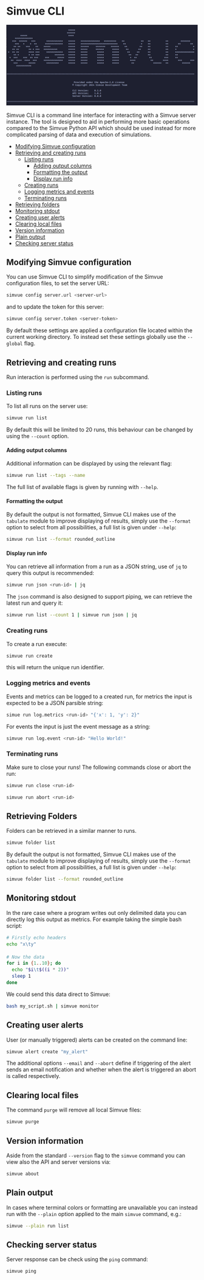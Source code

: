 # Simvue CLI

![cli_image](https://raw.githubusercontent.com/simvue-io/simvue-cli/main/CLI_image.png)

Simvue CLI is a command line interface for interacting with a Simvue server instance. The tool is designed to aid in performing more basic operations compared to the Simvue Python API which should be used instead for more complicated parsing of data and execution of simulations.

* [Modifying Simvue configuration](#modifying-simvue-configuration)
* [Retrieving and creating runs](#retrieving-and-creating-runs)
  * [Listing runs](#listing-runs)
    * [Adding output columns](#adding-output-columns)
    * [Formatting the output](#formatting-the-output)
    * [Display run info](#display-run-info)
  * [Creating runs](#creating-runs)
  * [Logging metrics and events](#logging-metrics-and-events)
  * [Terminating runs](#terminating-runs)
* [Retrieving folders](#retrieving-folders)
* [Monitoring stdout](#monitoring-stdout)
* [Creating user alerts](#creating-user-alerts)
* [Clearing local files](#clearing-local-files)
* [Version information](#version-information)
* [Plain output](#plain-output)
* [Checking server status](#checking-server-status)

## Modifying Simvue configuration

You can use Simvue CLI to simplify modification of the Simvue configuration files, to set the server URL:

```sh
simvue config server.url <server-url>
```

and to update the token for this server:

```sh
simvue config server.token <server-token>
```

By default these settings are applied a configuration file located within the current working directory. To instead set these settings globally use the `--global` flag.

## Retrieving and creating runs

Run interaction is performed using the `run` subcommand.

### Listing runs

To list all runs on the server use:

```sh
simvue run list
```

By default this will be limited to 20 runs, this behaviour can be changed by using the `--count` option.

#### Adding output columns

Additional information can be displayed by using the relevant flag:

```sh
simvue run list --tags --name
```

The full list of available flags is given by running with `--help`.

#### Formatting the output

By default the output is not formatted, Simvue CLI makes use of the `tabulate` module to improve displaying of results, simply use the `--format` option to select from all possibilities, a full list is given under `--help`:

```sh
simvue run list --format rounded_outline
```

#### Display run info

You can retrieve all information from a run as a JSON string, use of `jq` to query this output is recommended:

```sh
simvue run json <run-id> | jq
```

The `json` command is also designed to support piping, we can retrieve the latest run and query it:

```sh
simvue run list --count 1 | simvue run json | jq 
```

### Creating runs

To create a run execute:

```sh
simvue run create
```

this will return the unique run identifier.

### Logging metrics and events

Events and metrics can be logged to a created run, for metrics the input is expected to be a JSON parsible string:

```sh
simue run log.metrics <run-id> "{'x': 1, 'y': 2}"
```

For events the input is just the event message as a string:

```sh
simvue run log.event <run-id> "Hello World!"
```

### Terminating runs

Make sure to close your runs! The following commands close or abort the run:

```sh
simvue run close <run-id>
```

```sh
simvue run abort <run-id>
```

## Retrieving Folders

Folders can be retrieved in a similar manner to runs.

```sh
simvue folder list
```

By default the output is not formatted, Simvue CLI makes use of the `tabulate` module to improve displaying of results, simply use the `--format` option to select from all possibilities, a full list is given under `--help`:

```sh
simvue folder list --format rounded_outline
```

## Monitoring stdout

In the rare case where a program writes out only delimited data you can directly log this output as metrics. For example taking the simple bash script:

```bash
# Firstly echo headers
echo "x\ty"

# Now the data
for i in {1..10}; do
  echo "$i\t$((i * 2))"
  sleep 1
done
```

We could send this data direct to Simvue:

```sh
bash my_script.sh | simvue monitor
```

## Creating user alerts

User (or manually triggered) alerts can be created on the command line:

```sh
simvue alert create "my_alert"
```

The additional options `--email` and `--abort` define if triggering of the alert sends an email notification and whether when the alert is triggered an abort is called respectively.

## Clearing local files

The command `purge` will remove all local Simvue files:

```sh
simvue purge
```

## Version information

Aside from the standard `--version` flag to the `simvue` command you can view also the API and server versions via:

```sh
simvue about
```

## Plain output

In cases where terminal colors or formatting are unavailable you can instead run with the `--plain` option applied to the main `simvue` command, e.g.:

```sh
simvue --plain run list
```

## Checking server status

Server response can be check using the `ping` command:

```sh
simvue ping
```

